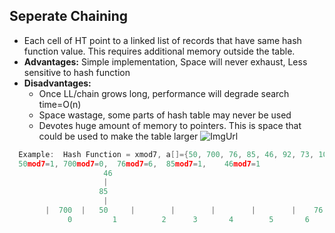 ## Seperate Chaining
  - Each cell of HT point to a linked list of records that have same hash function value. This requires additional memory outside the table.
  - **Advantages:** Simple implementation, Space will never exhaust, Less sensitive to hash function
  - **Disadvantages:**
    - Once LL/chain grows long, performance will degrade search time=O(n)
    - Space wastage, some parts of hash table may never be used
    - Devotes huge amount of memory to pointers. This is space that could be used to make the table larger
![ImgUrl](https://i.ibb.co/XWZfxwX/chain.png)        
```c
  Example:  Hash Function = xmod7, a[]={50, 700, 76, 85, 46, 92, 73, 10}        
  50mod7=1, 700mod7=0,  76mod7=6,  85mod7=1,    46mod7=1
                     46
                     |
                    85
                     |
        |  700  |   50     |        |        |        |        |    76    |        Hash Table
             0         1          2      3       4        5       6
```
